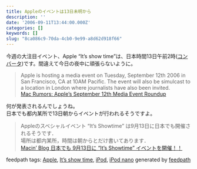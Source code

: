 ```yaml
---
title: Appleのイベントは13日未明から
description: ''
date: '2006-09-11T13:44:00.000Z'
categories: []
keywords: []
slug: "8ca086c9-70da-4cb0-9e99-a8d62d918f66"
---
```

今週の大注目イベント、Apple “It’s show time”は、日本時間13日午前2時([コンバータ](http://www.timeanddate.com/worldclock/converted.html?day=12&month=9&year=2006&hour=10&min=0&sec=0&p1=224&p2=248))です。間違えて今日の夜中に頑張らないように。

> Apple is hosting a media event on Tuesday, September 12th 2006 in San Francisco, CA at 10AM Pacific. The event will also be simulcast to a location in London where journalists have also been invited.  
> [Mac Rumors: Apple’s September 12th Media Event Roundup](http://www.macrumors.com/pages/2006/09/20060910235554.shtml)

何が発表されるんでしょうね。  
日本でも都内某所で13日朝からイベントが行われるそうですよ。

> Appleのスベシャルイベント “It’s Showtime” は9月13日に日本でも開催されるそうです．  
> 場所は都内某所，時間は朝からとだけ書いてあります．   
> [Macin’ Blog 日本でも 9月13日に “It’s Showtime” イベントを開催！！](http://doubleko.blog18.fc2.com/blog-entry-2777.html)

feedpath tags: [Apple](http://feedpath.jp/search/index.csp?search_text=Apple), [It’s show time](http://feedpath.jp/search/index.csp?search_text=It%27s%20show%20time), [iPod](http://feedpath.jp/search/index.csp?search_text=iPod), [iPod nano](http://feedpath.jp/search/index.csp?search_text=iPod%20nano) generated by [feedpath](http://feedpath.jp)